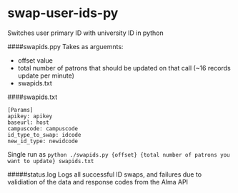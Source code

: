 # swap-user-ids-py
Switches user primary ID with university ID in python

####swapids.ppy
Takes as arguemnts:
   - offset value
   - total number of patrons that should be updated on that call (~16 records update per minute)
   - swapids.txt
   
####swapids.txt
```
[Params]
apikey: apikey 
baseurl: host
campuscode: campuscode
id_type_to_swap: idcode
new_id_type: newidcode

```

Single run as 
`python ./swapids.py {offset} {total number of patrons you want to update} swapids.txt`

#####status.log
Logs all successful ID swaps, and failures due to validiation of the data and response codes from the Alma API
 

